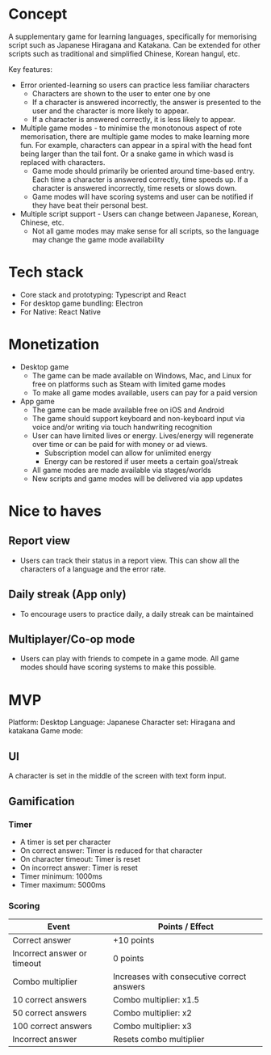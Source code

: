 # Concept

A supplementary game for learning languages, specifically for memorising script such as Japanese Hiragana and Katakana. Can be extended for other scripts such as traditional and simplified Chinese, Korean hangul, etc.

Key features:

- Error oriented-learning so users can practice less familiar characters
  - Characters are shown to the user to enter one by one
  - If a character is answered incorrectly, the answer is presented to the user and the character is more likely to appear.
  - If a character is answered correctly, it is less likely to appear.
- Multiple game modes - to minimise the monotonous aspect of rote memorisation, there are multiple game modes to make learning more fun. For example, characters can appear in a spiral with the head font being larger than the tail font. Or a snake game in which wasd is replaced with characters.
  - Game mode should primarily be oriented around time-based entry. Each time a character is answered correctly, time speeds up. If a character is answered incorrectly, time resets or slows down.
  - Game modes will have scoring systems and user can be notified if they have beat their personal best.
- Multiple script support - Users can change between Japanese, Korean, Chinese, etc.
  - Not all game modes may make sense for all scripts, so the language may change the game mode availability

# Tech stack

- Core stack and prototyping: Typescript and React
- For desktop game bundling: Electron
- For Native: React Native

# Monetization

- Desktop game
  - The game can be made available on Windows, Mac, and Linux for free on platforms such as Steam with limited game modes
  - To make all game modes available, users can pay for a paid version
- App game
  - The game can be made available free on iOS and Android
  - The game should support keyboard and non-keyboard input via voice and/or writing via touch handwriting recognition
  - User can have limited lives or energy. Lives/energy will regenerate over time or can be paid for with money or ad views.
    - Subscription model can allow for unlimited energy
    - Energy can be restored if user meets a certain goal/streak
  - All game modes are made available via stages/worlds
  - New scripts and game modes will be delivered via app updates

# Nice to haves

## Report view

- Users can track their status in a report view. This can show all the characters of a language and the error rate.

## Daily streak (App only)

- To encourage users to practice daily, a daily streak can be maintained

## Multiplayer/Co-op mode

- Users can play with friends to compete in a game mode. All game modes should have scoring systems to make this possible.

# MVP

Platform: Desktop
Language: Japanese
Character set: Hiragana and katakana
Game mode:

## UI

A character is set in the middle of the screen with text form input.

## Gamification

### Timer

- A timer is set per character
- On correct answer: Timer is reduced for that character
- On character timeout: Timer is reset
- On incorrect answer: Timer is reset
- Timer minimum: 1000ms
- Timer maximum: 5000ms

### Scoring

| Event                       | Points / Effect                            |
| --------------------------- | ------------------------------------------ |
| Correct answer              | +10 points                                 |
| Incorrect answer or timeout | 0 points                                   |
| Combo multiplier            | Increases with consecutive correct answers |
| 10 correct answers          | Combo multiplier: x1.5                     |
| 50 correct answers          | Combo multiplier: x2                       |
| 100 correct answers         | Combo multiplier: x3                       |
| Incorrect answer            | Resets combo multiplier                    |
